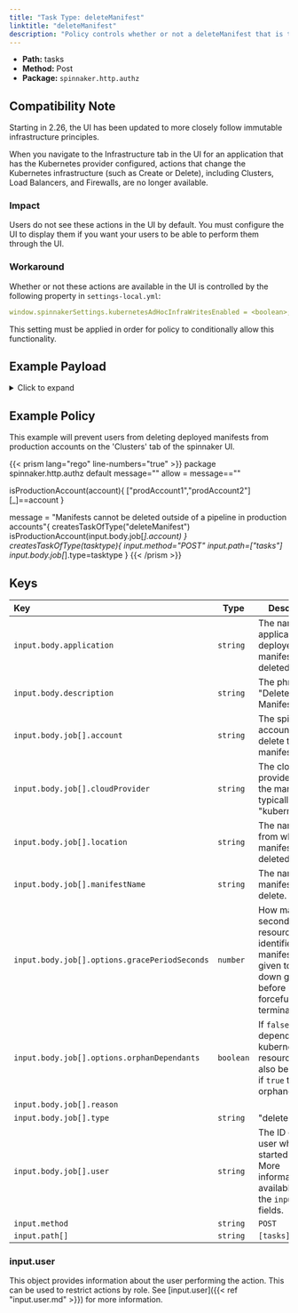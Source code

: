 ```yaml
---
title: "Task Type: deleteManifest"
linktitle: "deleteManifest"
description: "Policy controls whether or not a deleteManifest that is triggered from outside a spinnaker pipeline (e.g. from the 'Clusters' tab of an application) can run."
---
```


- **Path:** tasks
- **Method:** Post
- **Package:** `spinnaker.http.authz`

## Compatibility Note

Starting in 2.26, the UI has been updated to more closely follow immutable infrastructure principles.

When you navigate to the Infrastructure tab in the UI for an application that has the Kubernetes provider configured, actions that change the Kubernetes infrastructure (such as Create or Delete), including Clusters, Load Balancers, and Firewalls, are no longer available.

### Impact

Users do not see these actions in the UI by default. You must configure the UI to display them if you want your users to be able to perform them through the UI.

### Workaround

Whether or not these actions are available in the UI is controlled by the following property in `settings-local.yml`:

```yml
window.spinnakerSettings.kubernetesAdHocInfraWritesEnabled = <boolean>;
```

This setting must be applied in order for policy to conditionally allow this functionality.

## Example Payload

<details><summary>Click to expand</summary>

```json
{
  "input": {
    "body": {
      "application": "hostname",
      "description": "Delete manifest",
      "job": [
        {
          "account": "spinnaker",
          "cloudProvider": "kubernetes",
          "location": "staging",
          "manifestName": "deployment hostname",
          "options": {
            "gracePeriodSeconds": 5,
            "orphanDependants": false
          },
          "reason": null,
          "type": "deleteManifest",
          "user": "myUserName"
        }
      ]
    },
    "method": "POST",
    "path": [
      "tasks"
    ],
    "user": {
      "isAdmin": false,
      "roles": [],
      "username": "myUserName"
    }
  }
}
```
</details>

## Example Policy

This example will prevent users from deleting deployed manifests from production accounts on the 'Clusters' tab of the spinnaker UI.

{{< prism lang="rego" line-numbers="true" >}}
package spinnaker.http.authz
default message=""
allow = message==""

isProductionAccount(account){
	["prodAccount1","prodAccount2"][_]==account
}

message = "Manifests cannot be deleted outside of a pipeline in production accounts"{
      createsTaskOfType("deleteManifest")
      isProductionAccount(input.body.job[_].account)
}
createsTaskOfType(tasktype){
    input.method="POST"
    input.path=["tasks"]
    input.body.job[_].type=tasktype
}
{{< /prism >}}

## Keys

| Key                                           | Type      | Description                                                                                                                   |
| :-------------------------------------------- | --------- | ----------------------------------------------------------------------------------------------------------------------------- |
| `input.body.application`                      | `string`  | The name of the application that deployed the manifest being deleted.                                                         |
| `input.body.description`                      | `string`  | The phrase "Delete Manifest".                                                                                                 |
| `input.body.job[].account`                    | `string`  | The spinnaker account that will delete the manifest.                                                                          |
| `input.body.job[].cloudProvider`              | `string`  | The cloud provider running the manifest, typically "kubernetes".                                                              |
| `input.body.job[].location`                   | `string`  | The namespace from which the manifest is deleted.                                                                             |
| `input.body.job[].manifestName`               | `string`  | The name of the manifest to delete.                                                                                           |
| `input.body.job[].options.gracePeriodSeconds` | `number`  | How many seconds the resource identified by the manifest is given to shut down gracefully before being forcefully terminated. |
| `input.body.job[].options.orphanDependants`   | `boolean` | If `false` dependant kubernetes resources will also be deleted, if `true` they are orphaned.                                  |
| `input.body.job[].reason`                     |           |                                                                                                                               |
| `input.body.job[].type`                       | `string`  | "deleteManifest"                                                                                                              |
| `input.body.job[].user`                       | `string`  | The ID of the user who started the job. More information is available under the `input.user` fields.                          |
| `input.method`                                | `string`  | `POST`                                                                                                                        |
| `input.path[]`                                | `string`  | `[tasks]`                                                                                                                     |

### input.user

This object provides information about the user performing the action. This can be used to restrict actions by role. See [input.user]({{< ref "input.user.md" >}}) for more information.
